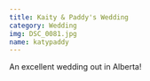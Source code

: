 ```yaml
---
title: Kaity & Paddy's Wedding
category: Wedding
img: DSC_0081.jpg
name: katypaddy
---
```


An excellent wedding out in Alberta!
